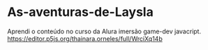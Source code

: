 # As-aventuras-de-Laysla
Aprendi o conteúdo no curso da Alura imersão game-dev javacript.
https://editor.p5js.org/thainara.orneles/full/WrciXq14b
